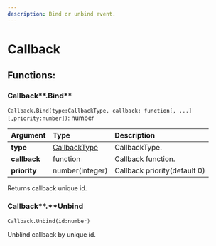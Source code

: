 ```yaml
---
description: Bind or unbind event.
---
```


# Callback

## Functions:

### Callback**.Bind**

`Callback.Bind(type:CallbackType, callback: function[, ...] [,priority:number])`: number



| Argument | Type | Description |
| :--- | :--- | :--- |
| **type** | [CallbackType](../../writing-lua-scripts/callback.md) | CallbackType. |
| **callback** | function | Callback function. |
| **priority** | number\(integer\) | Callback priority\(default 0\) |

Returns callback unique id.



### Callback**.**Unbind

`Callback.Unbind(id:number)`

Unblind callback by unique id.

